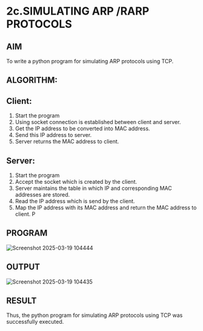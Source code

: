 # 2c.SIMULATING ARP /RARP PROTOCOLS
## AIM
To write a python program for simulating ARP protocols using TCP.
## ALGORITHM:
## Client:
1. Start the program
2. Using socket connection is established between client and server.
3. Get the IP address to be converted into MAC address.
4. Send this IP address to server.
5. Server returns the MAC address to client.
## Server:
1. Start the program
2. Accept the socket which is created by the client.
3. Server maintains the table in which IP and corresponding MAC addresses are
stored.
4. Read the IP address which is send by the client.
5. Map the IP address with its MAC address and return the MAC address to client.
P
## PROGRAM
![Screenshot 2025-03-19 104444](https://github.com/user-attachments/assets/1b546f0e-6ae1-440e-a0e5-603bb504e5b8)

## OUTPUT
![Screenshot 2025-03-19 104435](https://github.com/user-attachments/assets/1496a197-80a1-4ea0-b445-a412fd2dd5f3)

## RESULT
Thus, the python program for simulating ARP protocols using TCP was successfully 
executed.
